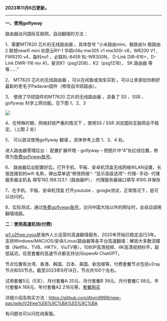 **2023年11月6日更新。**


***

**一、使用goflyway**

路由器访问国际互联网，自动翻墙的方法：

1、需要MT7620 芯片的无线路由器 。具体型号 “小米路由mini，极路由1s 极路由2  联想newifi mini  如意云RY-1 华硕n14u  mw305 v1  mw300r v6，WR200 V1 , FWR310 v4，磊科no1 ，必联BL-845R BL-WR300N， D-Link DIR-616+，D-Link DWR-116 rev A1，斐讯K1（psg1208）、K2（psg1218）， 5K 路由器 等等……”

2、 MT7620 芯片的无线路由器 ，可以在闲鱼或淘宝买到 。可以让卖家给你刷好最新的老毛子Padavan固件（修改自华硕路由）。

3、 使用了华硕固件的MT7620 芯片的无线路由器 ，具备了 SS 、SSR 、goflyway 科学上网功能。见下图 1、2、3

![](https://fastly.jsdelivr.net/gh/Alvin9999/PAC/luyouqi/luyouqi1.jpg)

4、在特殊时期，网络封锁严重的情况下 ，使用SS / SSR 浏览国际互联网会不稳定。（上图 2 处）

5、 可以尝试使用goflyway 翻墙 。具体参考上图 1、3、4 处。

进入路由器管理后台： 配置扩展环境 - goflyway – 把图片中“4”处红线位置，修改为[免费goflyway账号](https://github.com/Alvin9999/new-pac/wiki/Goflyway%E5%85%8D%E8%B4%B9%E8%B4%A6%E5%8F%B7)。

6、 路由器后台配置好后。打开手机、平板、安卓机顶盒无线网络WLAN设置，长按连接到的wifi 名称，弹出菜单选“修改网络”- “显示高级选项”- 代理- 手动- 代理服务器主机名 填写192.168.123.1（路由器IP）， 代理服务器端口填写 8100  并保存

7、在手机、平板、安卓机顶盒 打开youtube 、google测试，正常情况下，是可以访问的。

8、实际测试，通过[免费goflyway账号](https://github.com/Alvin9999/new-pac/wiki/Goflyway%E5%85%8D%E8%B4%B9%E8%B4%A6%E5%8F%B7)，访问中国大陆以外的网址时，会自动调用翻墙线路。

**二：使用高速机场(付费)**

[w1.v2free.cyou](https://w1.v2free.cyou/auth/register?code=UsUP)是海外人士运营的高速翻墙服务，2020年开始已稳定运行3年。支持Windows/MAC/iOS/安卓/Linux/路由器等各平台高速翻墙：解锁大多数流媒体（Netflix、TVB、HKTV、ViuTV等），1080P高清视频、4K高清视频秒开，超低延迟。任意套餐的高速节点都支持访问openAI ChatGPT。

节点位置有台湾、香港、韩国、日本、美国、新加坡等，付费套餐节点包括v2ray节点和SS节点。截至2023年9月14日，节点共100个左右。

试用套餐5元（5天）、月付套餐A 20元、月付套餐B 39元、月付套餐C 58元、年付套餐A 168元、年付套餐A2 218元等，[套餐购买](https://w1.v2free.cyou/auth/register?code=UsUP)

详细介绍及购买方法：https://github.com/Alvin9999/new-pac/wiki/V2free%E6%9C%BA%E5%9C%BA

有问题也可以问在线客服。

